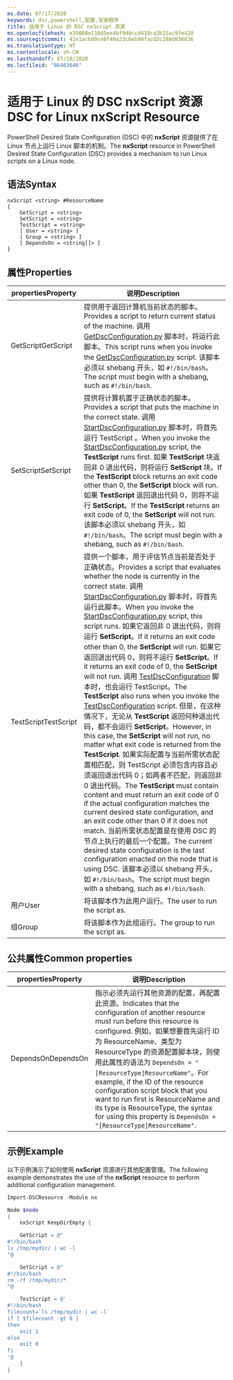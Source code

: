 ```yaml
---
ms.date: 07/17/2020
keywords: dsc,powershell,配置,安装程序
title: 适用于 Linux 的 DSC nxScript 资源
ms.openlocfilehash: e39808e110d5ee4bf9d0ccd418ca3b15ac9fe420
ms.sourcegitcommit: 41e1acbd9ce0f49a23c6eb99facd2c280d836836
ms.translationtype: HT
ms.contentlocale: zh-CN
ms.lasthandoff: 07/18/2020
ms.locfileid: "86463646"
---
```

# <a name="dsc-for-linux-nxscript-resource"></a><span data-ttu-id="47bfe-103">适用于 Linux 的 DSC nxScript 资源</span><span class="sxs-lookup"><span data-stu-id="47bfe-103">DSC for Linux nxScript Resource</span></span>

<span data-ttu-id="47bfe-104">PowerShell Desired State Configuration (DSC) 中的 **nxScript** 资源提供了在 Linux 节点上运行 Linux 脚本的机制。</span><span class="sxs-lookup"><span data-stu-id="47bfe-104">The **nxScript** resource in PowerShell Desired State Configuration (DSC) provides a mechanism to run Linux scripts on a Linux node.</span></span>

## <a name="syntax"></a><span data-ttu-id="47bfe-105">语法</span><span class="sxs-lookup"><span data-stu-id="47bfe-105">Syntax</span></span>

```Syntax
nxScript <string> #ResourceName
{
    GetScript = <string>
    SetScript = <string>
    TestScript = <string>
    [ User = <string> ]
    [ Group = <string> ]
    [ DependsOn = <string[]> ]
}
```

## <a name="properties"></a><span data-ttu-id="47bfe-106">属性</span><span class="sxs-lookup"><span data-stu-id="47bfe-106">Properties</span></span>

|<span data-ttu-id="47bfe-107">properties</span><span class="sxs-lookup"><span data-stu-id="47bfe-107">Property</span></span> |<span data-ttu-id="47bfe-108">说明</span><span class="sxs-lookup"><span data-stu-id="47bfe-108">Description</span></span> |
|---|---|
|<span data-ttu-id="47bfe-109">GetScript</span><span class="sxs-lookup"><span data-stu-id="47bfe-109">GetScript</span></span> |<span data-ttu-id="47bfe-110">提供用于返回计算机当前状态的脚本。</span><span class="sxs-lookup"><span data-stu-id="47bfe-110">Provides a script to return current status of the machine.</span></span> <span data-ttu-id="47bfe-111">调用 [GetDscConfiguration.py](https://github.com/Microsoft/PowerShell-DSC-for-Linux#performing-dsc-operations-from-the-linux-computer) 脚本时，将运行此脚本。</span><span class="sxs-lookup"><span data-stu-id="47bfe-111">This script runs when you invoke the [GetDscConfiguration.py](https://github.com/Microsoft/PowerShell-DSC-for-Linux#performing-dsc-operations-from-the-linux-computer) script.</span></span> <span data-ttu-id="47bfe-112">该脚本必须以 shebang 开头，如 `#!/bin/bash`。</span><span class="sxs-lookup"><span data-stu-id="47bfe-112">The script must begin with a shebang, such as `#!/bin/bash`.</span></span> |
|<span data-ttu-id="47bfe-113">SetScript</span><span class="sxs-lookup"><span data-stu-id="47bfe-113">SetScript</span></span> |<span data-ttu-id="47bfe-114">提供将计算机置于正确状态的脚本。</span><span class="sxs-lookup"><span data-stu-id="47bfe-114">Provides a script that puts the machine in the correct state.</span></span> <span data-ttu-id="47bfe-115">调用 [StartDscConfiguration.py](https://github.com/Microsoft/PowerShell-DSC-for-Linux#performing-dsc-operations-from-the-linux-computer) 脚本时，将首先运行 TestScript  。</span><span class="sxs-lookup"><span data-stu-id="47bfe-115">When you invoke the [StartDscConfiguration.py](https://github.com/Microsoft/PowerShell-DSC-for-Linux#performing-dsc-operations-from-the-linux-computer) script, the **TestScript** runs first.</span></span> <span data-ttu-id="47bfe-116">如果 **TestScript** 块返回非 0 退出代码，则将运行 **SetScript** 块。</span><span class="sxs-lookup"><span data-stu-id="47bfe-116">If the **TestScript** block returns an exit code other than 0, the **SetScript** block will run.</span></span> <span data-ttu-id="47bfe-117">如果 **TestScript** 返回退出代码 0，则将不运行 **SetScript**。</span><span class="sxs-lookup"><span data-stu-id="47bfe-117">If the **TestScript** returns an exit code of 0, the **SetScript** will not run.</span></span> <span data-ttu-id="47bfe-118">该脚本必须以 shebang 开头，如 `#!/bin/bash`。</span><span class="sxs-lookup"><span data-stu-id="47bfe-118">The script must begin with a shebang, such as `#!/bin/bash`.</span></span> |
|<span data-ttu-id="47bfe-119">TestScript</span><span class="sxs-lookup"><span data-stu-id="47bfe-119">TestScript</span></span> |<span data-ttu-id="47bfe-120">提供一个脚本，用于评估节点当前是否处于正确状态。</span><span class="sxs-lookup"><span data-stu-id="47bfe-120">Provides a script that evaluates whether the node is currently in the correct state.</span></span> <span data-ttu-id="47bfe-121">调用 [StartDscConfiguration.py](https://github.com/Microsoft/PowerShell-DSC-for-Linux#performing-dsc-operations-from-the-linux-computer) 脚本时，将首先运行此脚本。</span><span class="sxs-lookup"><span data-stu-id="47bfe-121">When you invoke the [StartDscConfiguration.py](https://github.com/Microsoft/PowerShell-DSC-for-Linux#performing-dsc-operations-from-the-linux-computer) script, this script runs.</span></span> <span data-ttu-id="47bfe-122">如果它返回非 0 退出代码，则将运行 **SetScript**。</span><span class="sxs-lookup"><span data-stu-id="47bfe-122">If it returns an exit code other than 0, the **SetScript** will run.</span></span> <span data-ttu-id="47bfe-123">如果它返回退出代码 0，则将不运行 **SetScript**。</span><span class="sxs-lookup"><span data-stu-id="47bfe-123">If it returns an exit code of 0, the **SetScript** will not run.</span></span> <span data-ttu-id="47bfe-124">调用 [TestDscConfiguration](https://github.com/Microsoft/PowerShell-DSC-for-Linux#performing-dsc-operations-from-the-linux-computer) 脚本时，也会运行 TestScript。</span><span class="sxs-lookup"><span data-stu-id="47bfe-124">The **TestScript** also runs when you invoke the [TestDscConfiguration](https://github.com/Microsoft/PowerShell-DSC-for-Linux#performing-dsc-operations-from-the-linux-computer) script.</span></span> <span data-ttu-id="47bfe-125">但是，在这种情况下，无论从 **TestScript** 返回何种退出代码，都不会运行 **SetScript**。</span><span class="sxs-lookup"><span data-stu-id="47bfe-125">However, in this case, the **SetScript** will not run, no matter what exit code is returned from the **TestScript**.</span></span> <span data-ttu-id="47bfe-126">如果实际配置与当前所需状态配置相匹配，则 TestScript  必须包含内容且必须返回退出代码 0；如两者不匹配，则返回非 0 退出代码。</span><span class="sxs-lookup"><span data-stu-id="47bfe-126">The **TestScript** must contain content and must return an exit code of 0 if the actual configuration matches the current desired state configuration, and an exit code other than 0 if it does not match.</span></span> <span data-ttu-id="47bfe-127">当前所需状态配置是在使用 DSC 的节点上执行的最后一个配置。</span><span class="sxs-lookup"><span data-stu-id="47bfe-127">The current desired state configuration is the last configuration enacted on the node that is using DSC.</span></span> <span data-ttu-id="47bfe-128">该脚本必须以 shebang 开头，如 `#!/bin/bash`。</span><span class="sxs-lookup"><span data-stu-id="47bfe-128">The script must begin with a shebang, such as `#!/bin/bash`.</span></span> |
|<span data-ttu-id="47bfe-129">用户</span><span class="sxs-lookup"><span data-stu-id="47bfe-129">User</span></span> |<span data-ttu-id="47bfe-130">将该脚本作为此用户运行。</span><span class="sxs-lookup"><span data-stu-id="47bfe-130">The user to run the script as.</span></span> |
|<span data-ttu-id="47bfe-131">组</span><span class="sxs-lookup"><span data-stu-id="47bfe-131">Group</span></span> |<span data-ttu-id="47bfe-132">将该脚本作为此组运行。</span><span class="sxs-lookup"><span data-stu-id="47bfe-132">The group to run the script as.</span></span> |

## <a name="common-properties"></a><span data-ttu-id="47bfe-133">公共属性</span><span class="sxs-lookup"><span data-stu-id="47bfe-133">Common properties</span></span>

|<span data-ttu-id="47bfe-134">properties</span><span class="sxs-lookup"><span data-stu-id="47bfe-134">Property</span></span> |<span data-ttu-id="47bfe-135">说明</span><span class="sxs-lookup"><span data-stu-id="47bfe-135">Description</span></span> |
|---|---|
|<span data-ttu-id="47bfe-136">DependsOn</span><span class="sxs-lookup"><span data-stu-id="47bfe-136">DependsOn</span></span> |<span data-ttu-id="47bfe-137">指示必须先运行其他资源的配置，再配置此资源。</span><span class="sxs-lookup"><span data-stu-id="47bfe-137">Indicates that the configuration of another resource must run before this resource is configured.</span></span> <span data-ttu-id="47bfe-138">例如，如果想要首先运行 ID 为 ResourceName、类型为 ResourceType 的资源配置脚本块，则使用此属性的语法为 `DependsOn = "[ResourceType]ResourceName"`。</span><span class="sxs-lookup"><span data-stu-id="47bfe-138">For example, if the ID of the resource configuration script block that you want to run first is ResourceName and its type is ResourceType, the syntax for using this property is `DependsOn = "[ResourceType]ResourceName"`.</span></span> |

## <a name="example"></a><span data-ttu-id="47bfe-139">示例</span><span class="sxs-lookup"><span data-stu-id="47bfe-139">Example</span></span>

<span data-ttu-id="47bfe-140">以下示例演示了如何使用 **nxScript** 资源进行其他配置管理。</span><span class="sxs-lookup"><span data-stu-id="47bfe-140">The following example demonstrates the use of the **nxScript** resource to perform additional configuration management.</span></span>

```powershell
Import-DSCResource -Module nx

Node $node
{
    nxScript KeepDirEmpty {

    GetScript = @"
#!/bin/bash
ls /tmp/mydir/ | wc -l
"@

    SetScript = @"
#!/bin/bash
rm -rf /tmp/mydir/*
"@

    TestScript = @'
#!/bin/bash
filecount=`ls /tmp/mydir | wc -l`
if [ $filecount -gt 0 ]
then
    exit 1
else
    exit 0
fi
'@
    }
}
```
